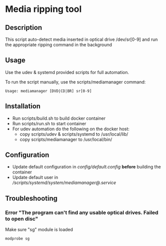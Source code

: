 # Media ripping tool

## Description

This script auto-detect media inserted in optical drive /dev/sr[0-9] and run the appropriate ripping command in the background

## Usage

Use the udev & systemd provided scripts for full automation.

To run the script manually, use the scripts/mediamanager command:
~~~
Usage: mediamanager [DVD|CD|BR] sr[0-9]
~~~

## Installation

- Run scripts/build.sh to build docker container
- Run scripts/run.sh to start container
- For udev automation do the following on the docker host:
  - copy scripts/udev & scripts/systemd to /usr/local/lib/
  - copy scripts/mediamanager to /usr/local/bin/

## Configuration

- Update default configuration in *config/default.config* **before** building the container
- Update default user in */scripts/systemd/system/mediamanager@.service*

## Troubleshooting

### Error "The program can't find any usable optical drives. Failed to open disc"

Make sure "sg" module is loaded
~~~
modprobe sg
~~~
